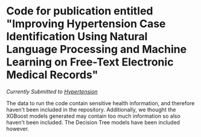 # Code for publication entitled "Improving Hypertension Case Identification Using Natural Language Processing and Machine Learning on Free-Text Electronic Medical Records"

*Currently Submitted to [Hypertension](https://www.ahajournals.org/journal/hyp)*


The data to run the code contain sensitive health information, and therefore haven't been included in the repository. Additionally, we thought the XGBoost models generated may contain too much information so also haven't been included. The Decision Tree models have been included however.